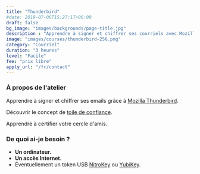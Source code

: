 ```yaml
---
title: "Thunderbird"
#date: 2019-07-06T15:27:17+06:00
draft: false
bg_image: "images/backgrounds/page-title.jpg"
description : "Apprendre à signer et chiffrer ses courriels avec Mozilla Thunderbird"
image: "images/courses/thunderbird-256.png"
category: "Courriel"
duration: "3 heures"
level: "Facile"
fee: "prix libre"
apply_url: "/fr/contact"
---
```


### À propos de l'atelier

Apprendre à signer et chiffrer ses emails grâce à [Mozilla Thunderbird](https://www.thunderbird.net).

Découvrir le concept de [toile de confiance](https://fr.wikipedia.org/wiki/Toile_de_confiance).

Apprendre à certifier votre cercle d'amis.

### De quoi ai-je besoin ?

* **Un ordinateur.**
* **Un accès Internet.**
* Éventuellement un token USB [NitroKey](https://www.nitrokey.com) ou [YubiKey](https://www.yubico.com).

